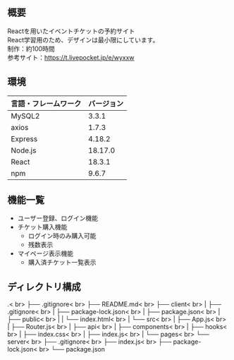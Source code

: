 ## 概要

 Reactを用いたイベントチケットの予約サイト<br >
 React学習用のため、デザインは最小限にしています。<br >
 制作：約100時間<br >
 参考サイト：https://t.livepocket.jp/e/wyxxw


## 環境

| 言語・フレームワーク  | バージョン |
| --------------------- | ---------- |
| MySQL2                 | 3.3.1        |
| axios                 | 1.7.3        |
| Express                 | 4.18.2        |
| Node.js               | 18.17.0    |
| React                 | 18.3.1     |
| npm             |  9.6.7      |


## 機能一覧

- ユーザー登録、ログイン機能
- チケット購入機能
  - ログイン時のみ購入可能
  - 残数表示
- マイページ表示機能
  - 購入済チケット一覧表示


## ディレクトリ構成
.< br>
├── .gitignore< br>
├── README.md< br>
├── client< br>
|   ├── .gitignore< br>
|   ├── package-lock.json< br>
|   ├── package.json< br>
|   ├── public< br>
|   |   └── index.html< br>
|   └── src< br>
|       ├── App.js< br>
|       ├── Router.js< br>
|       ├── api< br>
|       ├── components< br>
|       ├── hooks< br>
|       ├── index.css< br>
|       ├── index.js< br>
|       └── pages< br>
└── server< br>
    ├── .gitignore< br>
    ├── index.js< br>
    ├── package-lock.json< br>
    └── package.json
